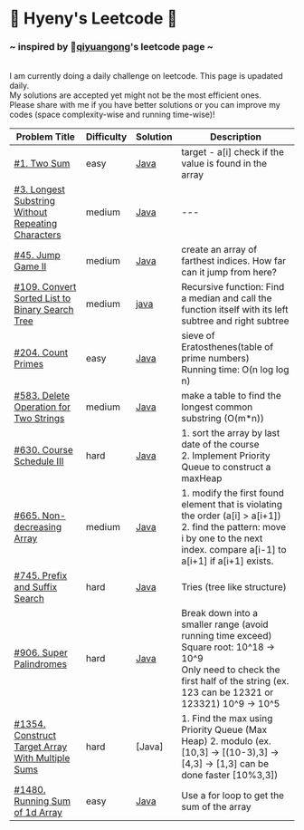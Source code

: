 # 🌺 Hyeny's Leetcode 🌺 
### ~ inspired by 🔗[qiyuangong](https://github.com/qiyuangong/leetcode)'s leetcode page ~

<br />I am currently doing a daily challenge on leetcode. This page is upadated daily.
<br />My solutions are accepted yet might not be the most efficient ones.
<br />Please share with me if you have better solutions or you can improve my codes (space complexity-wise and running time-wise)!

 Problem Title | Difficulty | Solution | Description 
 --- | --- | --- | ---
 [#1. Two Sum](https://leetcode.com/problems/two-sum/) | easy | [Java](https://github.com/hyeny99/Leetcode/blob/main/java/TwoSum.java) | target - a[i] check if the value is found in the array
 [#3. Longest Substring Without Repeating Characters](https://leetcode.com/problems/longest-substring-without-repeating-characters/) | medium | [Java](https://github.com/hyeny99/Leetcode/blob/main/java/Longest.java) | ---
 [#45. Jump Game II](https://leetcode.com/problems/jump-game-ii/) | medium | [Java](https://github.com/hyeny99/Leetcode/blob/main/java/JumpGame2.java) | create an array of farthest indices. How far can it jump from here?
 [#109. Convert Sorted List to Binary Search Tree](https://leetcode.com/problems/convert-sorted-list-to-binary-search-tree/) | medium | [java](https://github.com/hyeny99/Leetcode/blob/main/java/List2BST.java) | Recursive function: Find a median and call the function itself with its left subtree and right subtree
 [#204. Count Primes](https://leetcode.com/problems/count-primes/) | easy | [Java](https://github.com/hyeny99/Leetcode/blob/main/java/CountPrimes.java) | sieve of Eratosthenes(table of prime numbers) <br /> Running time: O(n log log n)
 [#583. Delete Operation for Two Strings](https://leetcode.com/problems/delete-operation-for-two-strings/) | medium | [Java](https://github.com/hyeny99/Leetcode/blob/main/java/Delete4Two.java) | make a table to find the longest common substring (O(m*n))
 [#630. Course Schedule III](https://leetcode.com/problems/course-schedule-iii/) | hard | [Java](https://github.com/hyeny99/Leetcode/blob/main/java/Course3.java) | 1. sort the array by last date of the course <br />2. Implement Priority Queue to construct a maxHeap
 [#665. Non-decreasing Array](https://leetcode.com/problems/non-decreasing-array/) | medium | [Java](https://github.com/hyeny99/Leetcode/blob/main/java/NonDecreasing.java) | 1. modify the first found element that is violating the order (a[i] > a[i+1]) <br />2. find the pattern: move i by one to the next index. compare a[i-1] to a[i+1] if a[i+1] exists.
 [#745. Prefix and Suffix Search](https://leetcode.com/problems/prefix-and-suffix-search/) | hard | [Java](https://github.com/hyeny99/Leetcode/blob/main/java/WordFilter.java) | Tries (tree like structure)
 [#906. Super Palindromes](https://leetcode.com/problems/super-palindromes/) | hard | [Java](https://github.com/hyeny99/Leetcode/blob/main/java/SPalindromes.java) | Break down into a smaller range (avoid running time exceed) Square root: 10^18 -> 10^9 <br />Only need to check the first half of the string (ex. 123 can be 12321 or 123321) 10^9 -> 10^5
 [#1354. Construct Target Array With Multiple Sums](https://leetcode.com/problems/construct-target-array-with-multiple-sums/) | hard | [Java] | 1. Find the max using Priority Queue (Max Heap) 2. modulo (ex.[10,3] -> [(10-3),3] -> [4,3] -> [1,3] can be done faster [10%3,3])
 [#1480. Running Sum of 1d Array](https://leetcode.com/problems/running-sum-of-1d-array/) | easy | [Java](https://github.com/hyeny99/Leetcode/blob/main/java/OneDArray.java) | Use a for loop to get the sum of the array
 
 

 




